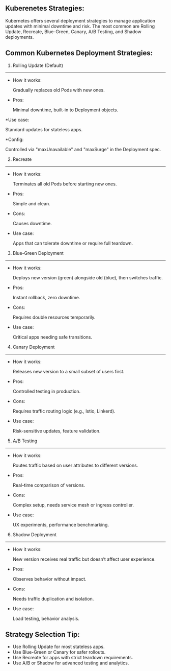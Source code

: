 Kuberenetes Strategies:
-----------------------

Kubernetes offers several deployment strategies to manage application updates with minimal downtime and risk. 
The most common are Rolling Update, Recreate, Blue-Green, Canary, A/B Testing, and Shadow deployments.

Common Kubernetes Deployment Strategies:
---------------------------------------

1. Rolling Update (Default)
---------------------------

 * How it works:
   
      Gradually replaces old Pods with new ones.
 * Pros:
   
      Minimal downtime, built-in to Deployment objects.
   
 *Use case:
 
   Standard updates for stateless apps.
   
 *Config:
 
 Controlled via "maxUnavailable" and "maxSurge" in the Deployment spec.

2. Recreate
-----------

* How it works:

     Terminates all old Pods before starting new ones.
  
* Pros:
  
     Simple and clean.
  
* Cons:
  
     Causes downtime.
  
* Use case:
  
     Apps that can tolerate downtime or require full teardown.

3. Blue-Green Deployment
------------------------

* How it works:
  
     Deploys new version (green) alongside old (blue), then switches traffic.
  
* Pros:
   
     Instant rollback, zero downtime.

* Cons:

     Requires double resources temporarily.

* Use case:

     Critical apps needing safe transitions.

4. Canary Deployment
--------------------

* How it works:

     Releases new version to a small subset of users first.

* Pros:

    Controlled testing in production.

* Cons:

  Requires traffic routing logic (e.g., Istio, Linkerd).

* Use case:

     Risk-sensitive updates, feature validation.


5. A/B Testing
---------------

* How it works:

     Routes traffic based on user attributes to different versions.

* Pros:

     Real-time comparison of versions.

* Cons:

     Complex setup, needs service mesh or ingress controller.

* Use case: 

     UX experiments, performance benchmarking.

6. Shadow Deployment
--------------------

* How it works:

     New version receives real traffic but doesn’t affect user experience.

* Pros:

    Observes behavior without impact.

* Cons:

    Needs traffic duplication and isolation.

* Use case:

    Load testing, behavior analysis.

Strategy Selection Tip:
-----------------------

* Use Rolling Update for most stateless apps.
* Use Blue-Green or Canary for safer rollouts.
* Use Recreate for apps with strict teardown requirements.
* Use A/B or Shadow for advanced testing and analytics.
